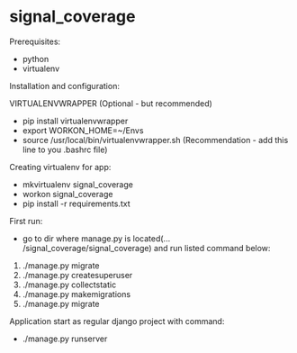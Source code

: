 # signal_coverage

Prerequisites:
- python
- virtualenv

Installation and configuration:

VIRTUALENVWRAPPER (Optional - but recommended)
- pip install virtualenvwrapper
- export WORKON_HOME=~/Envs
- source /usr/local/bin/virtualenvwrapper.sh (Recommendation - add this line to you .bashrc file)

Creating virtualenv for app:
- mkvirtualenv signal_coverage
- workon signal_coverage
- pip install -r requirements.txt

First run:
- go to dir where manage.py is located(... /signal_coverage/signal_coverage) and run listed command below:
1. ./manage.py migrate
2. ./manage.py createsuperuser
3. ./manage.py collectstatic
4. ./manage.py makemigrations
5. ./manage.py migrate

Application start as regular django project with command:
- ./manage.py runserver
